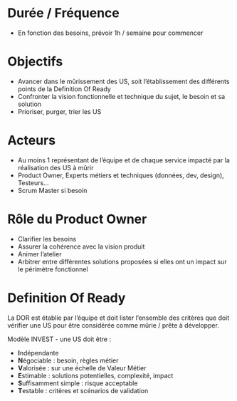 # Durée / Fréquence

- En fonction des besoins, prévoir 1h / semaine pour commencer

# Objectifs

- Avancer dans le mûrissement des US, soit l’établissement des différents points de la Definition Of Ready
- Confronter la vision fonctionnelle et technique du sujet, le besoin et sa solution
- Prioriser, purger, trier les US 

# Acteurs

- Au moins 1 représentant de l’équipe et de chaque service impacté par la réalisation des US à mûrir 
- Product Owner, Experts métiers et techniques (données, dev, design), Testeurs… 
- Scrum Master si besoin

# Rôle du Product Owner

- Clarifier les besoins
- Assurer la cohérence avec la vision produit
- Animer l’atelier
- Arbitrer entre différentes solutions proposées si elles ont un impact sur le périmètre fonctionnel


# Definition Of Ready
La DOR est établie par l’équipe et doit lister l’ensemble des critères que doit vérifier une US pour être considérée comme mûrie / prête à développer.

Modèle INVEST - une US doit être :

- **I**ndépendante
- **N**égociable : besoin, règles métier
- **V**alorisée :  sur une échelle de Valeur Métier
- **E**stimable : solutions potentielles, complexité, impact 
- **S**uffisamment simple : risque acceptable
- **T**estable : critères et scénarios de validation

